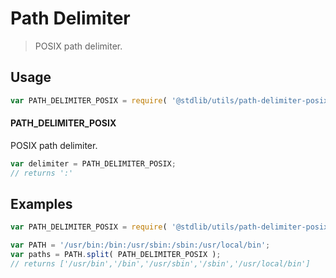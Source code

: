 # Path Delimiter

> POSIX path delimiter.


<section class="usage">

## Usage

``` javascript
var PATH_DELIMITER_POSIX = require( '@stdlib/utils/path-delimiter-posix' );
```

#### PATH_DELIMITER_POSIX

POSIX path delimiter.

``` javascript
var delimiter = PATH_DELIMITER_POSIX;
// returns ':'
```

</section>

<!-- /.usage -->


<section class="examples">

## Examples

``` javascript
var PATH_DELIMITER_POSIX = require( '@stdlib/utils/path-delimiter-posix' );

var PATH = '/usr/bin:/bin:/usr/sbin:/sbin:/usr/local/bin';
var paths = PATH.split( PATH_DELIMITER_POSIX );
// returns ['/usr/bin','/bin','/usr/sbin','/sbin','/usr/local/bin']
```

</section>

<!-- /.examples -->


<section class="links">

</section>

<!-- /.links -->
